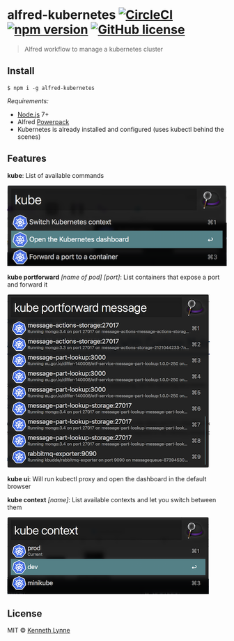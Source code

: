 # alfred-kubernetes [![CircleCI](https://circleci.com/gh/kennethlynne/alfred-kubernetes/tree/master.svg?style=svg)](https://circleci.com/gh/kennethlynne/alfred-kubernetes/tree/master) [![npm version](https://badge.fury.io/js/alfred-kubernetes.svg)](https://badge.fury.io/js/alfred-kubernetes) [![GitHub license](https://img.shields.io/github/license/kennethlynne/alfred-kubernetes.svg)](https://github.com/kennethlynne/alfred-kubernetes/blob/master/license)

> Alfred workflow to manage a kubernetes cluster


## Install

```
$ npm i -g alfred-kubernetes
```

*Requirements:*
 * [Node.js](https://nodejs.org) 7+
 * Alfred [Powerpack](https://www.alfredapp.com/powerpack/)
 * Kubernetes is already installed and configured (uses kubectl behind the scenes)

## Features

__kube__: List of available commands

![kube](screenshots/kube.png "Main menu")

__kube portforward__ *[name of pod]* *[port]*: List containers that expose a port and forward it

![portforward name port](screenshots/portforward.png "Port forward a pod on a designated port")

__kube ui__: Will run kubectl proxy and open the dashboard in the default browser

__kube context__ *[name]*: List available contexts and let you switch between them

![context](screenshots/context.png "Switch contexts easily")

## License

MIT © [Kenneth Lynne](http://kenneth.ly)
